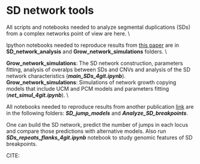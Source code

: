 # SD network tools

All scripts and notebooks needed to analyze segmental duplications (SDs) from a complex networks point of view are here. \

Ipython notebooks needed to reproduce results from [this paper](https://doi.org/10.1186/s12864-021-07789-7) are in **SD_network_analysis** and **Grow_network_simulations** folders. \

**Grow_network_simulations**: The SD network construction, parameters fitting, analysis of overalps between SDs and CNVs and analysis of the SD network characteristics (***main_SDs_4git.ipynb***). \
**Grow_network_simulations**: Simulations of network growth copying models that include UCM and PCM models and parameters fitting (***net_simul_4git.ipynb***). \


All notebooks needed to reproduce results from another publication [link](https://doi.org/10.1101/2023.03.18.533287) are in the following folders: ***SD_jump_models*** and ***Analyze_SD_breakpoints***.



One can build the SD network, predict the number of jumps in each locus and compare those predictions with alternative models. Also run ***SDs_repeats_flanks_4git.ipynb*** notebook to study genomic features of SD breakpoints.

CITE:

